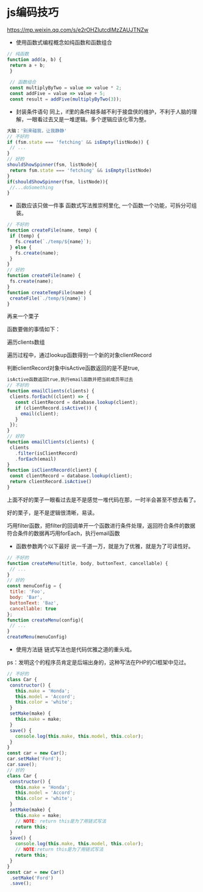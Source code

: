 # js编码技巧

https://mp.weixin.qq.com/s/e2rOHZIutcdlMzZAUJTNZw

- 使用函数式编程概念如纯函数和函数组合
```javascript
// 纯函数
function add(a, b) {
 return a + b;
 }
  
 // 函数组合
 const multiplyByTwo = value => value * 2;
 const addFive = value => value + 5;
 const result = addFive(multiplyByTwo(3));
```

- 封装条件语句
同上，if里的条件越多越不利于接盘侠的维护，不利于人脑的理解，一眼看过去又是一堆逻辑。多个逻辑应该化零为整。
```javascript
大脑：'别来碰我，让我静静'
// 不好的
if (fsm.state === 'fetching' && isEmpty(listNode)) {
 // ...
}
// 好的
shouldShowSpinner(fsm, listNode){
 return fsm.state === 'fetching' && isEmpty(listNode)
}
if(shouldShowSpinner(fsm, listNode)){
 //...doSomething
}
```

- 函数应该只做一件事
函数式写法推崇柯里化, 一个函数一个功能，可拆分可组装。
```javascript
// 不好的
function createFile(name, temp) {
 if (temp) {
   fs.create(`./temp/${name}`);
 } else {
   fs.create(name);
 }
}
// 好的
function createFile(name) {
 fs.create(name);
}
function createTempFile(name) {
 createFile(`./temp/${name}`)
}
```
再来一个栗子

函数要做的事情如下：

遍历clients数组

遍历过程中，通过lookup函数得到一个新的对象clientRecord

判断clientRecord对象中isActive函数返回的是不是true,

```javascript
isActive函数返回true,执行email函数并把当前成员带过去
// 不好的
function emailClients(clients) {
 clients.forEach((client) => {
   const clientRecord = database.lookup(client);
   if (clientRecord.isActive()) {
     email(client);
   }
 });
}
// 好的
function emailClients(clients) {
 clients
   .filter(isClientRecord)
   .forEach(email)
}
function isClientRecord(client) {
 const clientRecord = database.lookup(client);
 return clientRecord.isActive()
}
```
上面不好的栗子一眼看过去是不是感觉一堆代码在那，一时半会甚至不想去看了。

好的栗子，是不是逻辑很清晰，易读。

巧用filter函数，把filter的回调单开一个函数进行条件处理，返回符合条件的数据
符合条件的数据再巧用forEach，执行email函数

- 函数参数两个以下最好
说一千道一万，就是为了优雅，就是为了可读性好。
```javascript
// 不好的
function createMenu(title, body, buttonText, cancellable) {
 // ...
}
// 好的
const menuConfig = {
 title: 'Foo',
 body: 'Bar',
 buttonText: 'Baz',
 cancellable: true
};
function createMenu(config){
 // ...
}
createMenu(menuConfig)
```

- 使用方法链
链式写法也是代码优雅之道的重头戏。

ps：发明这个的程序员肯定是后端出身的，这种写法在PHP的CI框架中见过。
```javascript
// 不好的
class Car {
 constructor() {
   this.make = 'Honda';
   this.model = 'Accord';
   this.color = 'white';
 }
 setMake(make) {
   this.make = make;
 }
 save() {
   console.log(this.make, this.model, this.color);
 }
}
const car = new Car();
car.setMake('Ford');
car.save();
// 好的
class Car {
 constructor() {
   this.make = 'Honda';
   this.model = 'Accord';
   this.color = 'white';
 }
 setMake(make) {
   this.make = make;
   // NOTE: return this是为了用链式写法
   return this;
 }
 save() {
   console.log(this.make, this.model, this.color);
   // NOTE:return this是为了用链式写法
   return this;
 }
}
const car = new Car()
 .setMake('Ford')
 .save();
 ```
